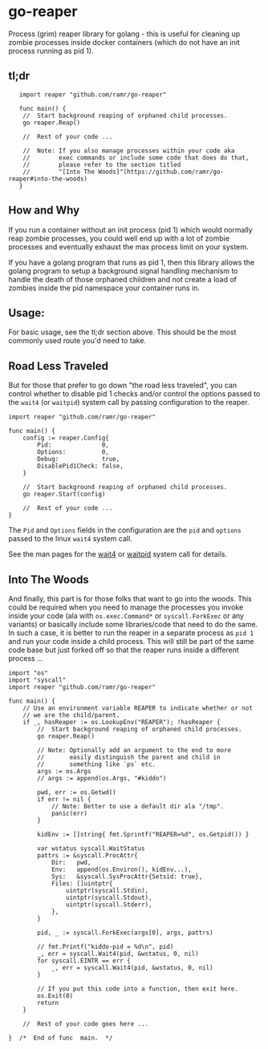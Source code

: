# go-reaper
Process (grim) reaper library for golang - this is useful for cleaning up
zombie processes inside docker containers (which do not have an init
process running as pid 1).


tl;dr
-----

       import reaper "github.com/ramr/go-reaper"

       func main() {
		//  Start background reaping of orphaned child processes.
		go reaper.Reap()

		//  Rest of your code ...

		//  Note: If you also manage processes within your code aka
		//        exec commands or include some code that does do that,
		//        please refer to the section titled
		//        "[Into The Woods]"(https://github.com/ramr/go-reaper#into-the-woods)
       }



How and Why
-----------
If you run a container without an init process (pid 1) which would
normally reap zombie processes, you could well end up with a lot of zombie
processes and eventually exhaust the max process limit on your system.

If you have a golang program that runs as pid 1, then this library allows
the golang program to setup a background signal handling mechanism to
handle the death of those orphaned children and not create a load of
zombies inside the pid namespace your container runs in.


Usage:
------
For basic usage, see the tl;dr section above. This should be the
most commonly used route you'd need to take.

## Road Less Traveled
But for those that prefer to go down "the road less traveled", you can
control whether to disable pid 1 checks and/or control the options passed to
the `wait4` (or `waitpid`) system call by passing configuration to the
reaper.


	import reaper "github.com/ramr/go-reaper"

	func main() {
		config := reaper.Config{
			Pid:              0,
			Options:          0,
			Debug:            true,
			DisablePid1Check: false,
		}

		//  Start background reaping of orphaned child processes.
		go reaper.Start(config)

		//  Rest of your code ...
	}


The `Pid` and `Options` fields in the configuration are the `pid` and
`options` passed to the linux `wait4` system call.


See the man pages for the [wait4](https://linux.die.net/man/2/wait4) or
[waitpid](https://linux.die.net/man/2/waitpid) system call for details.


## Into The Woods
And finally, this part is for those folks that want to go into the woods.
This could be required when you need to manage the processes you invoke inside
your code (ala with `os.exec.Command*` or `syscall.ForkExec` or any variants)
or basically include some libraries/code that need to do the same.
In such a case, it is better to run the reaper in a separate process as `pid 1`
and run your code inside a child process. This will still be part of the same
code base but just forked off so that the reaper runs inside a different
process ...


	import "os"
	import "syscall"
	import reaper "github.com/ramr/go-reaper"

	func main() {
		// Use an environment variable REAPER to indicate whether or not
		// we are the child/parent.
		if _, hasReaper := os.LookupEnv("REAPER"); !hasReaper {
			//  Start background reaping of orphaned child processes.
			go reaper.Reap()

			// Note: Optionally add an argument to the end to more
			//       easily distinguish the parent and child in
			//       something like `ps` etc.
			args := os.Args
			// args := append(os.Args, "#kiddo")

			pwd, err := os.Getwd()
			if err != nil {
				// Note: Better to use a default dir ala "/tmp".
				panic(err)
			}

			kidEnv := []string{ fmt.Sprintf("REAPER=%d", os.Getpid()) }

			var wstatus syscall.WaitStatus
			pattrs := &syscall.ProcAttr{
				Dir:   pwd,
				Env:   append(os.Environ(), kidEnv...),
				Sys:   &syscall.SysProcAttr{Setsid: true},
				Files: []uintptr{
					uintptr(syscall.Stdin),
					uintptr(syscall.Stdout),
					uintptr(syscall.Stderr),
				},
			}

			pid, _ := syscall.ForkExec(args[0], args, pattrs)

			// fmt.Printf("kiddo-pid = %d\n", pid)
			_, err = syscall.Wait4(pid, &wstatus, 0, nil)
			for syscall.EINTR == err {
				_, err = syscall.Wait4(pid, &wstatus, 0, nil)
			}

			// If you put this code into a function, then exit here.
			os.Exit(0)
			return
		}

		//  Rest of your code goes here ...

	}  /*  End of func  main.  */

